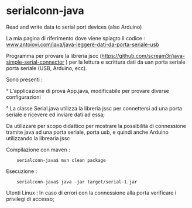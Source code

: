 # serialconn-java
Read and write data to serial port devices (also  Arduino)

La mia pagina di riferimento dove viene spiagto il codice :  www.antoiovi.com/java/java-leggere-dati-da-porta-seriale-usb

 Programma per provare la libreria jscc (https://github.com/scream3r/java-simple-serial-connector ) per la lettura  e scrittura dati da uan porta seriale porta seriale (USB, Arduino, ecc).
 
 Sono presenti : 
    
 ° L'applicazione di prova App.java, modificabile per provare diverse configurazioni
 
 ° La classe Serial.java utilizza la libreria jssc per connettersi ad una porta seriale e ricevere ed inviare dati ad essa;
 
 Da utilizzare per scopo didattico per mostrare la possibilità di connessione tramite java ad una 
 porta seriale, porta usb, e quindi anche Arduino utilizzando la librearia jssc
  
 Compilazione con maven : 
 		
 		serialconn-java$ mvn clean package
 
 Esecuzione :
		
		serialconn-java$ java -jar target/serial-1.jar 		

 Utenti Linux : In caso di errori con la connessione alla porta verificare i privilegi di accesso;
 
 
